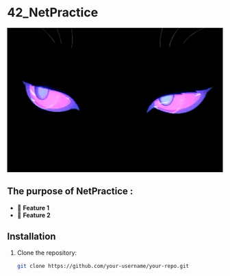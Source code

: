 # 42_NetPractice
![Feature Demo](images/𝔢𝔩𝔡𝔯𝔦𝔱𝔠𝔥%20ᖭི༏ᖫྀ.gif)




## The purpose of NetPractice :
- 🎉 **Feature 1**
- 🚀 **Feature 2**


## Installation
1. Clone the repository:
   ```bash
   git clone https://github.com/your-username/your-repo.git
